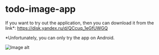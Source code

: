 # todo-image-app

If you want to try out the application, then you can download it from the link*: https://disk.yandex.ru/d/QCcuq_1eGfUWGQ

*Unfortunately, you can only try the app on Android.


![Image alt](https://github.com/gakulakov/todo-image-app/tree/master/assets/Preview/1.png)
